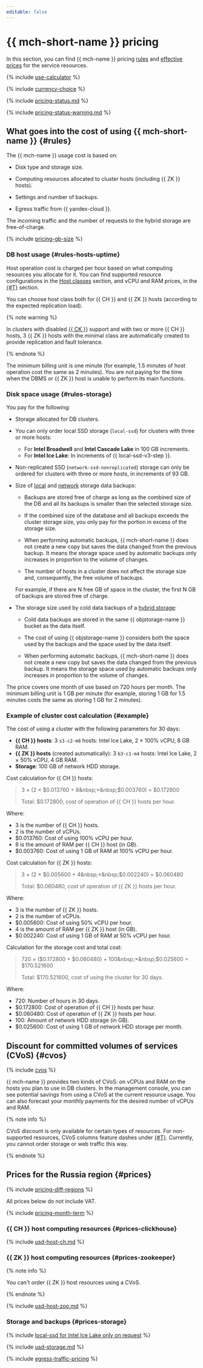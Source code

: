 ```yaml
---
editable: false
---
```


# {{ mch-short-name }} pricing

In this section, you can find {{ mch-name }} pricing [rules](#rules) and [effective prices](#prices) for the service resources.

{% include [use-calculator](../_includes/pricing/use-calculator.md) %}

{% include [currency-choice](../_includes/pricing/currency-choice.md) %}

{% include [pricing-status.md](../_includes/mdb/pricing-status.md) %}

{% include [pricing-status-warning.md](../_includes/mdb/pricing-status-warning.md) %}

## What goes into the cost of using {{ mch-short-name }} {#rules}

The {{ mch-name }} usage cost is based on:

* Disk type and storage size.

* Computing resources allocated to cluster hosts (including {{ ZK }} hosts).

* Settings and number of backups.

* Egress traffic from {{ yandex-cloud }}.

The incoming traffic and the number of requests to the hybrid storage are free-of-charge.

{% include [pricing-gb-size](../_includes/pricing-gb-size.md) %}

### DB host usage {#rules-hosts-uptime}

Host operation cost is charged per hour based on what computing resources you allocate for it. You can find supported resource configurations in the [Host classes](concepts/instance-types.md) section, and vCPU and RAM prices, in the [{#T}](#prices) section.

You can choose host class both for {{ CH }} and {{ ZK }} hosts (according to the expected replication load).

{% note warning %}

In clusters with disabled [{{ CK }}](./concepts/replication.md#ck) support and with two or more {{ CH }} hosts, 3 {{ ZK }} hosts with the minimal class are automatically created to provide replication and fault tolerance.

{% endnote %}

The minimum billing unit is one minute (for example, 1.5 minutes of host operation cost the same as 2 minutes). You are not paying for the time when the DBMS or {{ ZK }} host is unable to perform its main functions.

### Disk space usage {#rules-storage}

You pay for the following:

* Storage allocated for DB clusters.

* You can only order local SSD storage (`local-ssd`) for clusters with three or more hosts:
   * For **Intel Broadwell** and **Intel Cascade Lake** in 100 GB increments.
   * For **Intel Ice Lake**: In increments of {{ local-ssd-v3-step }}.
* Non-replicated SSD (`network-ssd-nonreplicated`) storage can only be ordered for clusters with three or more hosts, in increments of 93 GB.

* Size of [local](concepts/storage.md#local-storage-features) and [network](concepts/storage.md) storage data backups:

   * Backups are stored free of charge as long as the combined size of the DB and all its backups is smaller than the selected storage size.

   * If the combined size of the database and all backups exceeds the cluster storage size, you only pay for the portion in excess of the storage size.

   * When performing automatic backups, {{ mch-short-name }} does not create a new copy but saves the data changed from the previous backup. It means the storage space used by automatic backups only increases in proportion to the volume of changes.

   * The number of hosts in a cluster does not affect the storage size and, consequently, the free volume of backups.

   For example, if there are N free GB of space in the cluster, the first N GB of backups are stored free of charge.

* The storage size used by cold data backups of a [hybrid storage](concepts/storage.md#hybrid-storage-features):

   * Cold data backups are stored in the same {{ objstorage-name }} bucket as the data itself.

   * The cost of using {{ objstorage-name }} considers both the space used by the backups and the space used by the data itself.

   * When performing automatic backups, {{ mch-short-name }} does not create a new copy but saves the data changed from the previous backup. It means the storage space used by automatic backups only increases in proportion to the volume of changes.

The price covers one month of use based on 720 hours per month. The minimum billing unit is 1 GB per minute (for example, storing 1 GB for 1.5 minutes costs the same as storing 1 GB for 2 minutes).


### Example of cluster cost calculation {#example}

The cost of using a cluster with the following parameters for 30 days:

* **{{ CH }} hosts**: 3 `s3-c2-m8` hosts: Intel Ice Lake, 2 × 100% vCPU, 8 GB RAM.
* **{{ ZK }} hosts** (created automatically): 3 `b3-c1-m4` hosts: Intel Ice Lake, 2 × 50% vCPU, 4 GB RAM.
* **Storage**: 100 GB of network HDD storage.

Cost calculation for {{ CH }} hosts:



> 3 × (2&nbsp;×&nbsp;$0.013760 + 8&nbsp;×&nbsp;$0.003760) = $0.172800
>
> Total: $0.172800, cost of operation of {{ CH }} hosts per hour.

Where:
* 3 is the number of {{ CH }} hosts.
* 2 is the number of vCPUs.
* $0.013760: Cost of using 100% vCPU per hour.
* 8 is the amount of RAM per {{ CH }} host (in GB).
* $0.003760: Cost of using 1 GB of RAM at 100% vCPU per hour.


Cost calculation for {{ ZK }} hosts:



> 3 × (2&nbsp;×&nbsp;$0.005600 + 4&nbsp;×&nbsp;$0.002240) = $0.060480
>
> Total: $0.060480, cost of operation of {{ ZK }} hosts per hour.

Where:
* 3 is the number of {{ ZK }} hosts.
* 2 is the number of vCPUs.
* $0.005600: Cost of using 50% vCPU per hour.
* 4 is the amount of RAM per {{ ZK }} host (in GB).
* $0.002240: Cost of using 1 GB of RAM at 50% vCPU per hour.


Calculation for the storage cost and total cost:



> 720 × ($0.172800 + $0.060480) + 100&nbsp;×&nbsp;$0.025600 = $170.521600
>
> Total: $170.521600, cost of using the cluster for 30 days.

Where:
* 720: Number of hours in 30 days.
* $0.172800: Cost of operation of {{ CH }} hosts per hour.
* $0.060480: Cost of operation of {{ ZK }} hosts per hour.
* 100: Amount of network HDD storage (in GB).
* $0.025600: Cost of using 1 GB of network HDD storage per month.




## Discount for committed volumes of services (CVoS) {#cvos}

{% include [cvos](../_includes/mdb/cvos.md) %}

{{ mch-name }} provides two kinds of CVoS: on vCPUs and RAM on the hosts you plan to use in DB clusters. In the management console, you can see potential savings from using a CVoS at the current resource usage. You can also forecast your monthly payments for the desired number of vCPUs and RAM.

{% note info %}

CVoS discount is only available for certain types of resources. For non-supported resources, CVoS columns feature dashes under [{#T}](#prices). Currently, you cannot order storage or web traffic this way.

{% endnote %}



## Prices for the Russia region {#prices}



{% include [pricing-diff-regions](../_includes/pricing-diff-regions.md) %}



All prices below do not include VAT.


{% include [pricing-month-term](../_includes/mdb/pricing-month-term.md) %}

### {{ CH }} host computing resources {#prices-clickhouse}



{% include [usd-host-ch.md](../_pricing/managed-clickhouse/usd-host-ch.md) %}


### {{ ZK }} host computing resources {#prices-zookeeper}


{% note info %}

You can't order {{ ZK }} host resources using a CVoS.

{% endnote %}





{% include [usd-host-zoo.md](../_pricing/managed-clickhouse/usd-host-zoo.md) %}


### Storage and backups {#prices-storage}

{% include [local-ssd for Intel Ice Lake only on request](../_includes/ice-lake-local-ssd-note.md) %}




{% include [usd-storage.md](../_pricing/managed-clickhouse/usd-storage.md) %}


{% include [egress-traffic-pricing](../_includes/egress-traffic-pricing.md) %}

